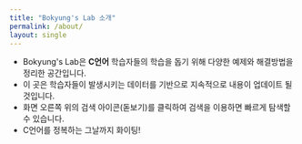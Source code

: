 ```yaml
---
title: "Bokyung's Lab 소개"
permalink: /about/
layout: single
---
```


- Bokyung's Lab은 **C언어** 학습자들의 학습을 돕기 위해 다양한 예제와 해결방법을 정리한 공간입니다.
- 이 곳은 학습자들이 발생시키는 데이터를 기반으로 지속적으로 내용이 업데이트 될 것입니다.
- 화면 오른쪽 위의 검색 아이콘(돋보기)를 클릭하여 검색을 이용하면 빠르게 탐색할 수 있습니다.
- C언어를 정복하는 그날까지 화이팅!

